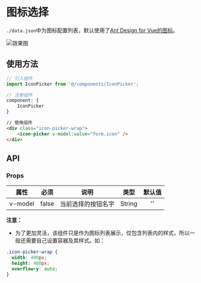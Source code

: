 # 图标选择
`./data.json`中为图标配置列表，默认使用了[Ant Design for Vue的图标](https://www.antdv.com/components/icon-cn/)。

![效果图](https://gitee.com/letwrong/Picture/raw/master/20201217164946.png)
## 使用方法
```js
// 引入组件
import IconPicker from '@/components/IconPicker';
```
```js
// 注册组件
component: {
    IconPicker
}
```
```html
// 使用组件
<div class="icon-picker-wrap">
    <icon-picker v-model:value="form.icon" />
</div>
```


## API
### Props

属性|必须|说明|类型|默认值
:---:|:---:|:---:|:---:|:---:
v-model|false|当前选择的按钮名字|String|''

**注意：**
- 为了更加灵活，该组件只是作为图标列表展示，仅包含列表内的样式，所以一般还需要自己设置容器及其样式。如：
```css
.icon-picker-wrap {
  width: 400px;
  height: 400px;
  overflow-y: auto;
}
```